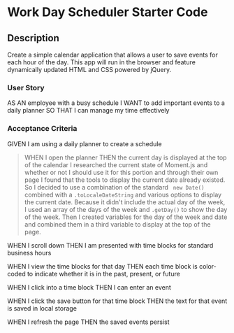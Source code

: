 # Work Day Scheduler Starter Code

## Description 
Create a simple calendar application that allows a user to save events for each hour of the day. This app will run in the browser and feature dynamically updated HTML and CSS powered by jQuery.

### User Story
AS AN employee with a busy schedule
I WANT to add important events to a daily planner
SO THAT I can manage my time effectively

### Acceptance Criteria
GIVEN I am using a daily planner to create a schedule


>WHEN I open the planner THEN the current day is displayed at the top of the calendar
I researched the current state of Moment.js and whether or not I should use it for this portion and through their own page I found that the tools to display the current date already existed. So I decided to use a combination of the standard ``` new Date()``` combined with a ```.toLocaleDateString``` and various options to display the current date. Because it didn't include the actual day of the week, I used an array of the days of the week and ```.getDay()``` to show the day of the week. Then I created variables for the day of the week and date and combined them in a third variable to display at the top of the page. 

WHEN I scroll down
THEN I am presented with time blocks for standard business hours


WHEN I view the time blocks for that day
THEN each time block is color-coded to indicate whether it is in the past, present, or future

WHEN I click into a time block
THEN I can enter an event


WHEN I click the save button for that time block
THEN the text for that event is saved in local storage



WHEN I refresh the page
THEN the saved events persist